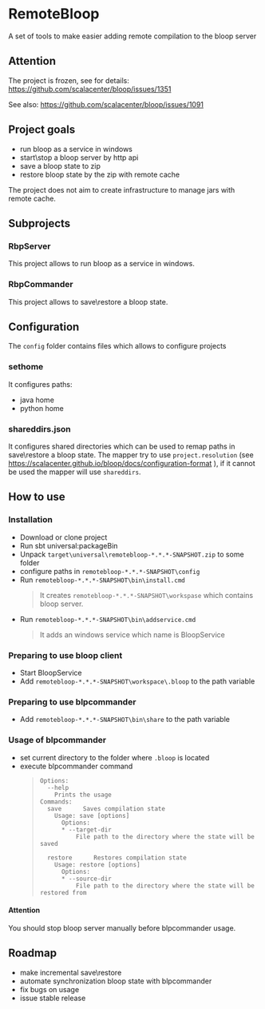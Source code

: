 # RemoteBloop
A set of tools to make easier adding remote compilation to the bloop server
## Attention 
The project is frozen, see for details: https://github.com/scalacenter/bloop/issues/1351

See also: https://github.com/scalacenter/bloop/issues/1091
## Project goals
- run bloop as a service in windows 
- start\stop a bloop server by http api
- save a bloop state to zip
- restore bloop state by the zip with remote cache

The project does not aim to create infrastructure to manage jars with remote cache.

## Subprojects

### RbpServer
This project allows to run bloop as a service in windows.
### RbpCommander 
This project allows to save\restore a bloop state.

## Configuration
The `config` folder contains files which allows to configure projects
### sethome 
It configures paths: 
 - java home 
 - python home
### shareddirs.json
It configures shared directories which can be used to remap paths in save\restore a bloop state. 
The mapper try to use `project.resolution` (see https://scalacenter.github.io/bloop/docs/configuration-format ),
if it cannot be used the mapper will use `shareddirs`.

## How to use 
### Installation
- Download or clone project 
- Run sbt universal:packageBin 
- Unpack `target\universal\remotebloop-*.*.*-SNAPSHOT.zip` to some folder
- configure paths in `remotebloop-*.*.*-SNAPSHOT\config`
- Run `remotebloop-*.*.*-SNAPSHOT\bin\install.cmd`
  >It creates `remotebloop-*.*.*-SNAPSHOT\workspase` which contains bloop server. 
- Run `remotebloop-*.*.*-SNAPSHOT\bin\addservice.cmd`
  >It adds an windows service which name is BloopService
  
### Preparing to use bloop client 
- Start BloopService
- Add `remotebloop-*.*.*-SNAPSHOT\workspace\.bloop` to the path variable

### Preparing to use blpcommander 
- Add `remotebloop-*.*.*-SNAPSHOT\bin\share` to the path variable

### Usage of blpcommander
 - set current directory to the folder where `.bloop` is located
 - execute blpcommander command 
   > ```
   > Options:
   >   --help
   >     Prints the usage
   > Commands:
   >   save      Saves compilation state
   >     Usage: save [options]
   >       Options:
   >       * --target-dir
   >           File path to the directory where the state will be saved
   >  
   >   restore      Restores compilation state
   >     Usage: restore [options]
   >       Options:
   >       * --source-dir
   >           File path to the directory where the state will be restored from
   > ```
#### Attention 
You should stop bloop server manually before blpcommander usage.

## Roadmap
 - make incremental save\restore
 - automate synchronization bloop state with blpcommander
 - fix bugs on usage 
 - issue stable release
